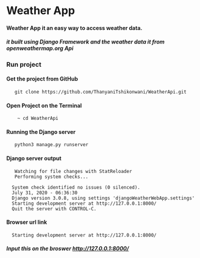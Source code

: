 # Weather App
#### Weather App it an easy way to access weather data.
##### it built using Django Framework and the weather data it from openweathermap.org Api

### Run project 
#### Get the project from GitHub
       git clone https://github.com/ThanyaniTshikonwani/WeatherApi.git
####  Open Project on the Terminal
        ~ cd WeatherApi
#### Running the Django server 
       python3 manage.py runserver
#### Django server output 
       Watching for file changes with StatReloader
       Performing system checks...

      System check identified no issues (0 silenced).
      July 31, 2020 - 06:36:30
      Django version 3.0.8, using settings 'djangoWeatherWebApp.settings'
      Starting development server at http://127.0.0.1:8000/
      Quit the server with CONTROL-C.
#### Browser url link
      Starting development server at http://127.0.0.1:8000/
      
##### Input this on the broswer http://127.0.0.1:8000/


       
  